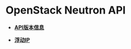 # OpenStack Neutron API<a name="eip_openstackapi_0000"></a>

-   **[API版本信息](API版本信息.md)**  

-   **[浮动IP](浮动IP.md)**  


